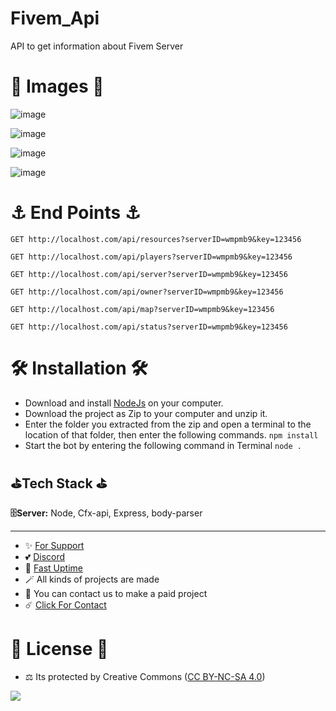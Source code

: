 # Fivem_Api
API to get information about Fivem Server

# 🎈 Images 🎈

![image](https://github.com/fastuptime/Fivem_Api/assets/63351166/fac36d0c-6bee-4bcc-affc-d5c64e8e1595)

![image](https://github.com/fastuptime/Fivem_Api/assets/63351166/ab6b654c-a313-43a0-82bb-f76c57f4b766)

![image](https://github.com/fastuptime/Fivem_Api/assets/63351166/90d17910-1e1b-46c9-bf12-4a4016d0485c)

![image](https://github.com/fastuptime/Fivem_Api/assets/63351166/76d72141-488e-47f8-a9df-016b5a0f971b)

# ⚓ End Points ⚓

```http
GET http://localhost.com/api/resources?serverID=wmpmb9&key=123456
```

```http
GET http://localhost.com/api/players?serverID=wmpmb9&key=123456
```

```http
GET http://localhost.com/api/server?serverID=wmpmb9&key=123456
```

```http
GET http://localhost.com/api/owner?serverID=wmpmb9&key=123456
```

```http
GET http://localhost.com/api/map?serverID=wmpmb9&key=123456
```

```http
GET http://localhost.com/api/status?serverID=wmpmb9&key=123456
```

# 🛠️ Installation 🛠️

- Download and install [NodeJs](https://nodejs.org/en/download) on your computer.
- Download the project as Zip to your computer and unzip it.
- Enter the folder you extracted from the zip and open a terminal to the location of that folder, then enter the following commands.
`npm install`
- Start the bot by entering the following command in Terminal
`node .`

## ⛳Tech Stack ⛳

**🗄️Server:** Node, Cfx-api, Express, body-parser

---
- ✨ [For Support](https://github.com/sponsors/fastuptime) <br>
- 💕 [Discord](https://fastuptime.com/discord)<br>
- 🏓 [Fast Uptime](https://fastuptime.com/)<br>
- 🪄 All kinds of projects are made <br>
- 🧨 You can contact us to make a paid project<br>
- ☄️ [Click For Contact](mailto:fastuptime@gmail.com)<br>

# 🎯 License 🎯
- ⚖️ Its protected by Creative Commons ([CC BY-NC-SA 4.0](https://creativecommons.org/licenses/by-nc-sa/4.0/))

<a href="https://creativecommons.org/licenses/by-nc-sa/4.0/" title="BYNCSA40"><img src="https://licensebuttons.net/l/by-nc-sa/4.0/88x31.png"></a>

